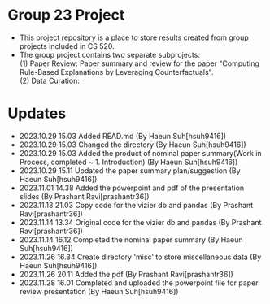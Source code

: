 # Group 23 Project
- This project repository is a place to store results created from group projects included in CS 520.
- The group project contains two separate subprojects:<br>
  (1) Paper Review: Paper summary and review for the paper "Computing Rule-Based Explanations by Leveraging Counterfactuals".
  <br>
  (2) Data Curation:

# Updates
- 2023.10.29 15.03 Added READ.md (By Haeun Suh[hsuh9416])
- 2023.10.29 15.03 Changed the directory (By Haeun Suh[hsuh9416])
- 2023.10.29 15.03 Added the product of nominal paper summary(Work in Process, completed ~ 1. Introduction) (By Haeun Suh[hsuh9416])
- 2023.10.29 15.11 Updated the paper summary plan/suggestion (By Haeun Suh[hsuh9416])
- 2023.11.01 14.38 Added the powerpoint and pdf of the presentation slides (By Prashant Ravi[prashantr36])
- 2023.11.13 21.03 Copy code for the vizier db and pandas (By Prashant Ravi[prashantr36])
- 2023.11.14 13.34 Original code for the vizier db and pandas (By Prashant Ravi[prashantr36])
- 2023.11.14 16.12 Completed the nominal paper summary (By Haeun Suh[hsuh9416])
- 2023.11.26 16.34 Create directory 'misc' to store miscellaneous data (By Haeun Suh[hsuh9416])
- 2023.11.26 20.11 Added the pdf (By Prashant Ravi[prashantr36])
- 2023.11.28 16.01 Completed and uploaded the powerpoint file for paper review presentation (By Haeun Suh[hsuh9416])